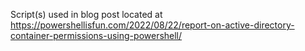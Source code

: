 Script(s) used in blog post located at https://powershellisfun.com/2022/08/22/report-on-active-directory-container-permissions-using-powershell/